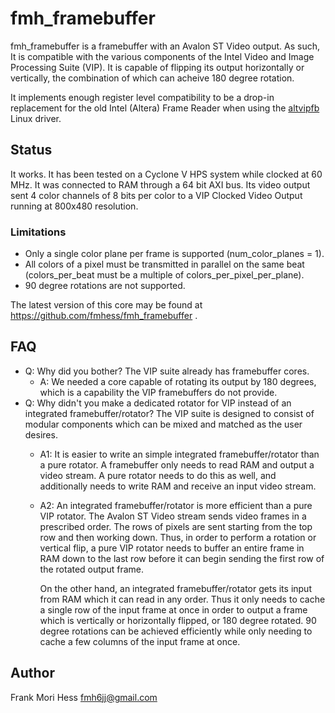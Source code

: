 # fmh_framebuffer
fmh_framebuffer is a framebuffer with an Avalon ST Video output.  As
such, It is compatible with the various components of the Intel 
Video and Image Processing Suite (VIP).
It is capable of flipping its output horizontally or vertically, the
combination of which can acheive 180 degree rotation.

It implements enough register level compatibility to be a
drop-in replacement for the old Intel (Altera) Frame Reader
when using the 
[altvipfb](https://github.com/fmhess/linux-socfpga/blob/socfpga-5.4.13-lts-fluke-cda/drivers/video/fbdev/altvipfb.c)
Linux driver.

## Status
It works.  It has been tested on a Cyclone V HPS system while
clocked at 60 MHz.  It was connected to RAM through a 64 bit
AXI bus.  Its video output sent 4 color channels of 8 bits
per color to a VIP Clocked Video Output
running at 800x480 resolution.

### Limitations
* Only a single color plane per frame is supported (num_color_planes = 1).
* All colors of a pixel must be transmitted in parallel on the same beat
  (colors_per_beat must be a multiple of colors_per_pixel_per_plane).
* 90 degree rotations are not supported.

The latest version of this core may be found
at <https://github.com/fmhess/fmh_framebuffer> .

## FAQ

* Q: Why did you bother?  The VIP suite already has framebuffer cores.
	* A: We needed a core capable of rotating its output by 180 degrees,
	  which is a capability the VIP framebuffers do not provide.
* Q: Why didn't you make a dedicated rotator for VIP instead
  of an integrated framebuffer/rotator?  The VIP suite is designed to
  consist of modular components which can be mixed and matched as
  the user desires.
	* A1: It is easier to write an simple integrated framebuffer/rotator 
      than a pure rotator.  A framebuffer only needs to read RAM and
	  output a video stream.  A pure rotator needs to do this
	  as well, and additionally needs to write RAM and receive an
	  input video stream.
	* A2: An integrated framebuffer/rotator is more efficient than
	  a pure VIP rotator.  The Avalon ST Video stream sends video
	  frames in a prescribed order.  The rows of pixels are sent starting
	  from the top row and then working down.  Thus, in order to perform
	  a rotation or vertical flip, a pure VIP rotator needs to
	  buffer an entire frame in RAM down to the last row before 
	  it can begin sending the first row of the rotated output frame.  
	  
	  On the other hand, an integrated framebuffer/rotator gets its
	  input from RAM which it can read in any order.  Thus it only 
	  needs to cache a single
	  row of the input frame at once in order to output a frame
	  which is vertically or horizontally flipped, or 180 degree
	  rotated.  90 degree rotations can be achieved efficiently
	  while only needing to cache a few columns of the input 
	  frame at once.

## Author
Frank Mori Hess fmh6jj@gmail.com
